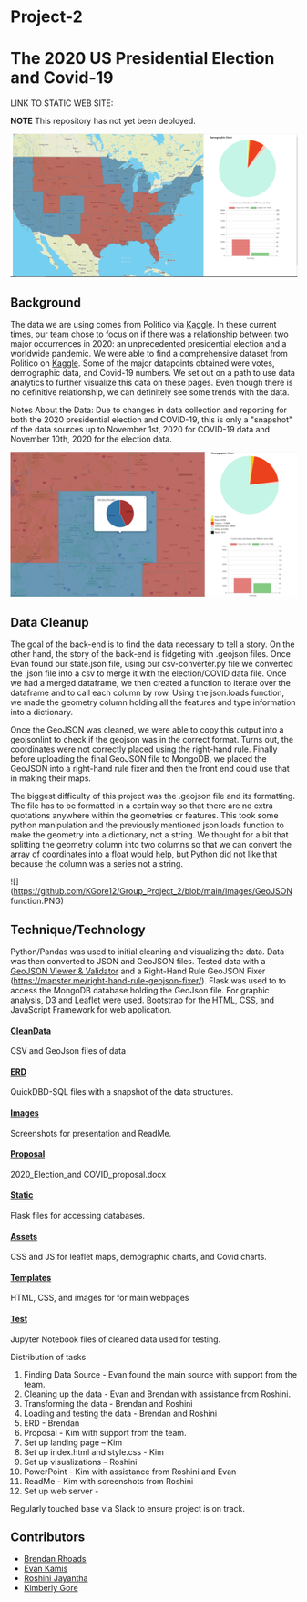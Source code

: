 # Project-2
# The 2020 US Presidential Election and Covid-19

LINK TO STATIC WEB SITE:

__NOTE__ This repository has not yet been deployed. 

![](https://github.com/KGore12/Group_Project_2/blob/main/Images/View1.PNG)

## Background
The data we are using comes from Politico via [Kaggle](https://www.kaggle.com/etsc9287/2020-general-election-polls). In these current times, our team chose to focus on if there was a relationship between two major occurrences in 2020: an unprecedented presidential election and a worldwide pandemic. We were able to find a comprehensive dataset from Politico on [Kaggle](https://www.kaggle.com/etsc9287/2020-general-election-polls). Some of the major datapoints obtained were votes, demographic data, and Covid-19 numbers. We set out on a path to use data analytics to further visualize this data on these pages. Even though there is no definitive relationship, we can definitely see some trends with the data. 

Notes About the Data: Due to changes in data collection and reporting for both the 2020 presidential election and COVID-19, this is only a "snapshot" of the data sources up to November 1st, 2020 for COVID-19 data and November 10th, 2020 for the election data.

![](https://github.com/KGore12/Group_Project_2/blob/main/Images/View2.PNG)

## Data Cleanup
The goal of the back-end is to find the data necessary to tell a story. On the other hand, the story of the back-end is fidgeting with .geojson files. Once Evan found our state.json file, using our csv-converter.py file we converted the .json file into a csv to merge it with the election/COVID data file. Once we had a merged dataframe, we then created a function to iterate over the dataframe and to call each column by row. Using the json.loads function, we made the geometry column holding all the features and type information into a dictionary. 

Once the GeoJSON was cleaned, we were able to copy this output into a geojsonlint to check if the geojson was in the correct format. Turns out, the coordinates were not correctly placed using the right-hand rule. Finally before uploading the final GeoJSON file to MongoDB, we placed the GeoJSON into a right-hand rule fixer and then the front end could use that in making their maps. 

The biggest difficulty of this project was the .geojson file and its formatting. The file has to be formatted in a certain way so that there are no extra quotations anywhere within the geometries or features. This took some python manipulation and the previously mentioned json.loads function to make the geometry into a dictionary, not a string. We thought for a bit that splitting the geometry column into two columns so that we can convert the array of coordinates into a float would help, but Python did not like that because the column was a series not a string.

![](https://github.com/KGore12/Group_Project_2/blob/main/Images/GeoJSON function.PNG)

## Technique/Technology 
Python/Pandas was used to initial cleaning and visualizing the data. Data was then converted to JSON and GeoJSON files. Tested data with a [GeoJSON Viewer & Validator](https://geojsonlint.com/) and a Right-Hand Rule GeoJSON Fixer (https://mapster.me/right-hand-rule-geojson-fixer/). Flask was used to to access the MongoDB database holding the GeoJson file. For graphic analysis, D3 and Leaflet were used. Bootstrap for the HTML, CSS, and JavaScript Framework for web application. 


#### [CleanData](CleanData)
CSV and GeoJson files of data

#### [ERD](ERD)
QuickDBD-SQL files with a snapshot of the data structures.

#### [Images](Images)
Screenshots for presentation and ReadMe.

#### [Proposal](Proposal)
2020_Election_and COVID_proposal.docx

#### [Static](Static)
Flask files for accessing databases.

#### [Assets](assets)
CSS and JS for leaflet maps, demographic charts, and Covid charts.

#### [Templates](templates)
HTML, CSS, and images for for main webpages 

#### [Test](test)
Jupyter Notebook files of cleaned data used for testing.




Distribution of tasks
1.	Finding Data Source - Evan found the main source with support from the team.
2.	Cleaning up the data - Evan and Brendan with assistance from Roshini.
3.	Transforming the data - Brendan and Roshini
4.	Loading and testing the data - Brendan and Roshini
5.  ERD - Brendan
6.	Proposal - Kim with support from the team.
7.  Set up landing page – Kim
8.	Set up index.html and style.css - Kim
9.	Set up visualizations – Roshini
10.	PowerPoint - Kim with assistance from Roshini and Evan
11. ReadMe - Kim with screenshots from Roshini
12.	Set up web server - 

Regularly touched base via Slack to ensure project is on track.

## Contributors
* [Brendan Rhoads](https://github.com/BRhoads1155)
* [Evan Kamis](https://github.com/EvanK215/)
* [Roshini Jayantha](https://github.com/RoshiniGau/)
* [Kimberly Gore](https://github.com/KGore12)
